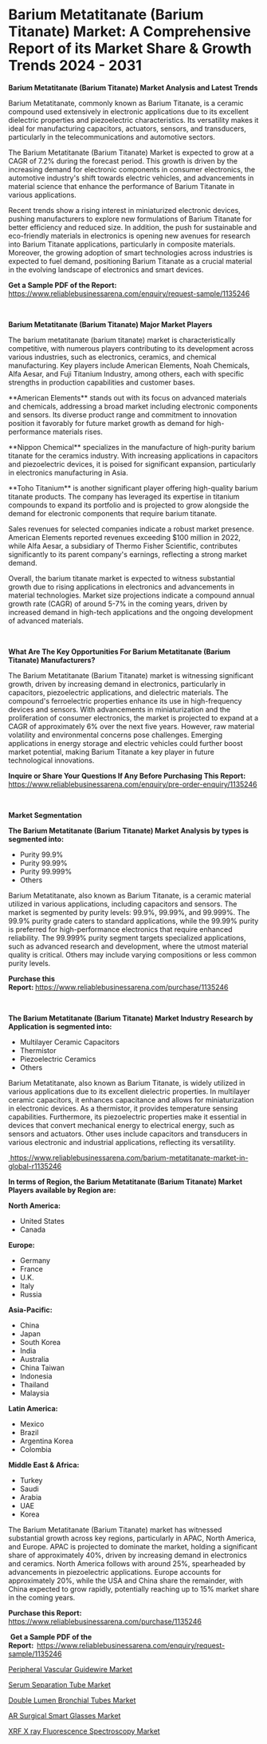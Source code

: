 <p><h1>Barium Metatitanate (Barium Titanate) Market: A Comprehensive Report of its Market Share & Growth Trends 2024 - 2031</h1></p><p><strong>Barium Metatitanate (Barium Titanate) Market Analysis and Latest Trends</strong></p>
<p><p>Barium Metatitanate, commonly known as Barium Titanate, is a ceramic compound used extensively in electronic applications due to its excellent dielectric properties and piezoelectric characteristics. Its versatility makes it ideal for manufacturing capacitors, actuators, sensors, and transducers, particularly in the telecommunications and automotive sectors.</p><p>The Barium Metatitanate (Barium Titanate) Market is expected to grow at a CAGR of 7.2% during the forecast period. This growth is driven by the increasing demand for electronic components in consumer electronics, the automotive industry's shift towards electric vehicles, and advancements in material science that enhance the performance of Barium Titanate in various applications. </p><p>Recent trends show a rising interest in miniaturized electronic devices, pushing manufacturers to explore new formulations of Barium Titanate for better efficiency and reduced size. In addition, the push for sustainable and eco-friendly materials in electronics is opening new avenues for research into Barium Titanate applications, particularly in composite materials. Moreover, the growing adoption of smart technologies across industries is expected to fuel demand, positioning Barium Titanate as a crucial material in the evolving landscape of electronics and smart devices.</p></p>
<p><strong>Get a Sample PDF of the Report:&nbsp;</strong> <a href="https://www.reliablebusinessarena.com/enquiry/request-sample/1135246?utm_campaign=1556&utm_medium=2&utm_source=Github&utm_content=ia&utm_term=13102024&utm_id=barium-metatitanate-barium-titanate">https://www.reliablebusinessarena.com/enquiry/request-sample/1135246</a></p>
<p>&nbsp;</p>
<p><strong>Barium Metatitanate (Barium Titanate) Major Market Players</strong></p>
<p><p>The barium metatitanate (barium titanate) market is characteristically competitive, with numerous players contributing to its development across various industries, such as electronics, ceramics, and chemical manufacturing. Key players include American Elements, Noah Chemicals, Alfa Aesar, and Fuji Titanium Industry, among others, each with specific strengths in production capabilities and customer bases.</p><p>**American Elements** stands out with its focus on advanced materials and chemicals, addressing a broad market including electronic components and sensors. Its diverse product range and commitment to innovation position it favorably for future market growth as demand for high-performance materials rises.</p><p>**Nippon Chemical** specializes in the manufacture of high-purity barium titanate for the ceramics industry. With increasing applications in capacitors and piezoelectric devices, it is poised for significant expansion, particularly in electronics manufacturing in Asia.</p><p>**Toho Titanium** is another significant player offering high-quality barium titanate products. The company has leveraged its expertise in titanium compounds to expand its portfolio and is projected to grow alongside the demand for electronic components that require barium titanate.</p><p>Sales revenues for selected companies indicate a robust market presence. American Elements reported revenues exceeding $100 million in 2022, while Alfa Aesar, a subsidiary of Thermo Fisher Scientific, contributes significantly to its parent company's earnings, reflecting a strong market demand.</p><p>Overall, the barium titanate market is expected to witness substantial growth due to rising applications in electronics and advancements in material technologies. Market size projections indicate a compound annual growth rate (CAGR) of around 5-7% in the coming years, driven by increased demand in high-tech applications and the ongoing development of advanced materials.</p></p>
<p>&nbsp;</p>
<p><strong>What Are The Key Opportunities For Barium Metatitanate (Barium Titanate) Manufacturers?</strong></p>
<p><p>The Barium Metatitanate (Barium Titanate) market is witnessing significant growth, driven by increasing demand in electronics, particularly in capacitors, piezoelectric applications, and dielectric materials. The compound's ferroelectric properties enhance its use in high-frequency devices and sensors. With advancements in miniaturization and the proliferation of consumer electronics, the market is projected to expand at a CAGR of approximately 6% over the next five years. However, raw material volatility and environmental concerns pose challenges. Emerging applications in energy storage and electric vehicles could further boost market potential, making Barium Titanate a key player in future technological innovations.</p></p>
<p><strong>Inquire or Share Your Questions If Any Before Purchasing This Report:</strong> <a href="https://www.reliablebusinessarena.com/enquiry/pre-order-enquiry/1135246?utm_campaign=1556&utm_medium=2&utm_source=Github&utm_content=ia&utm_term=13102024&utm_id=barium-metatitanate-barium-titanate">https://www.reliablebusinessarena.com/enquiry/pre-order-enquiry/1135246</a></p>
<p>&nbsp;</p>
<p><strong>Market Segmentation</strong></p>
<p><strong>The Barium Metatitanate (Barium Titanate) Market Analysis by types is segmented into:</strong></p>
<p><ul><li>Purity 99.9%</li><li>Purity 99.99%</li><li>Purity 99.999%</li><li>Others</li></ul></p>
<p><p>Barium Metatitanate, also known as Barium Titanate, is a ceramic material utilized in various applications, including capacitors and sensors. The market is segmented by purity levels: 99.9%, 99.99%, and 99.999%. The 99.9% purity grade caters to standard applications, while the 99.99% purity is preferred for high-performance electronics that require enhanced reliability. The 99.999% purity segment targets specialized applications, such as advanced research and development, where the utmost material quality is critical. Others may include varying compositions or less common purity levels.</p></p>
<p><strong>Purchase this Report:&nbsp;</strong><a href="https://www.reliablebusinessarena.com/purchase/1135246?utm_campaign=1556&utm_medium=2&utm_source=Github&utm_content=ia&utm_term=13102024&utm_id=barium-metatitanate-barium-titanate">https://www.reliablebusinessarena.com/purchase/1135246</a></p>
<p>&nbsp;</p>
<p><strong>The Barium Metatitanate (Barium Titanate) Market Industry Research by Application is segmented into:</strong></p>
<p><ul><li>Multilayer Ceramic Capacitors</li><li>Thermistor</li><li>Piezoelectric Ceramics</li><li>Others</li></ul></p>
<p><p>Barium Metatitanate, also known as Barium Titanate, is widely utilized in various applications due to its excellent dielectric properties. In multilayer ceramic capacitors, it enhances capacitance and allows for miniaturization in electronic devices. As a thermistor, it provides temperature sensing capabilities. Furthermore, its piezoelectric properties make it essential in devices that convert mechanical energy to electrical energy, such as sensors and actuators. Other uses include capacitors and transducers in various electronic and industrial applications, reflecting its versatility.</p></p>
<p><a href="https://www.reliablebusinessarena.com/barium-metatitanate-market-in-global-r1135246?utm_campaign=1556&utm_medium=2&utm_source=Github&utm_content=ia&utm_term=13102024&utm_id=barium-metatitanate-barium-titanate">&nbsp;https://www.reliablebusinessarena.com/barium-metatitanate-market-in-global-r1135246</a></p>
<p><strong>In terms of Region, the Barium Metatitanate (Barium Titanate) Market Players available by Region are:</strong></p>
<p>
    <p> <strong> North America: </strong>
        <ul>
            <li>United States</li>
            <li>Canada</li>
        </ul>
        </p> 
    <p> <strong> Europe: </strong>
        <ul>
            <li>Germany</li>
            <li>France</li>
            <li>U.K.</li>
            <li>Italy</li>
            <li>Russia</li>
        </ul>
        </p> 
    <p> <strong> Asia-Pacific: </strong>
        <ul>
            <li>China</li>
            <li>Japan</li>
            <li>South Korea</li>
            <li>India</li>
            <li>Australia</li>
            <li>China Taiwan</li>
            <li>Indonesia</li>
            <li>Thailand</li>
            <li>Malaysia</li>
        </ul>
        </p> 
    <p> <strong> Latin America: </strong>
        <ul>
            <li>Mexico</li>
            <li>Brazil</li>
            <li>Argentina Korea</li>
            <li>Colombia</li>
        </ul>
        </p> 
    <p> <strong> Middle East & Africa: </strong>
        <ul>
            <li>Turkey</li>
            <li>Saudi</li>
            <li>Arabia</li>
            <li>UAE</li>
            <li>Korea</li>
        </ul>
    </p>
    </p>
<p><p>The Barium Metatitanate (Barium Titanate) market has witnessed substantial growth across key regions, particularly in APAC, North America, and Europe. APAC is projected to dominate the market, holding a significant share of approximately 40%, driven by increasing demand in electronics and ceramics. North America follows with around 25%, spearheaded by advancements in piezoelectric applications. Europe accounts for approximately 20%, while the USA and China share the remainder, with China expected to grow rapidly, potentially reaching up to 15% market share in the coming years.</p></p>
<p><strong>Purchase this Report: </strong><a href="https://www.reliablebusinessarena.com/purchase/1135246?utm_campaign=1556&utm_medium=2&utm_source=Github&utm_content=ia&utm_term=13102024&utm_id=barium-metatitanate-barium-titanate">https://www.reliablebusinessarena.com/purchase/1135246</a></p>
<p>&nbsp;<strong>Get a Sample PDF of the Report:&nbsp;&nbsp;</strong><a href="https://www.reliablebusinessarena.com/enquiry/request-sample/1135246?utm_campaign=1556&utm_medium=2&utm_source=Github&utm_content=ia&utm_term=13102024&utm_id=barium-metatitanate-barium-titanate">https://www.reliablebusinessarena.com/enquiry/request-sample/1135246</a></p>
<p><strong></strong></p>
<p><p><a href="https://www.linkedin.com/pulse/comprehensive-peripheral-vascular-guidewire-market-report-guaqe?utm_campaign=1556&utm_medium=2&utm_source=Github&utm_content=ia&utm_term=13102024&utm_id=barium-metatitanate-barium-titanate">Peripheral Vascular Guidewire Market</a></p><p><a href="https://www.linkedin.com/pulse/serum-separation-tube-market-outlook-forecast-from-2024-2031-rizne?utm_campaign=1556&utm_medium=2&utm_source=Github&utm_content=ia&utm_term=13102024&utm_id=barium-metatitanate-barium-titanate">Serum Separation Tube Market</a></p><p><a href="https://www.linkedin.com/pulse/global-double-lumen-bronchial-tubes-market-trends-analysis-od9uf?utm_campaign=1556&utm_medium=2&utm_source=Github&utm_content=ia&utm_term=13102024&utm_id=barium-metatitanate-barium-titanate">Double Lumen Bronchial Tubes Market</a></p><p><a href="https://github.com/rahu1506/Market-Research-Report-List-6/blob/main/ar-surgical-smart-glasses-market.md?utm_campaign=1556&utm_medium=2&utm_source=Github&utm_content=ia&utm_term=13102024&utm_id=barium-metatitanate-barium-titanate">AR Surgical Smart Glasses Market</a></p><p><a href="https://www.linkedin.com/pulse/xrf-x-ray-fluorescence-spectroscopy-market-research-report-jsl3e?utm_campaign=1556&utm_medium=2&utm_source=Github&utm_content=ia&utm_term=13102024&utm_id=barium-metatitanate-barium-titanate">XRF X ray Fluorescence Spectroscopy Market</a></p></p>